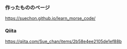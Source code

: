 ### 作ったもののページ
https://suechon.github.io/learn_morse_code/
### Qiita
https://qiita.com/Sue_chan/items/2b58e4ee2105de1ef88b
